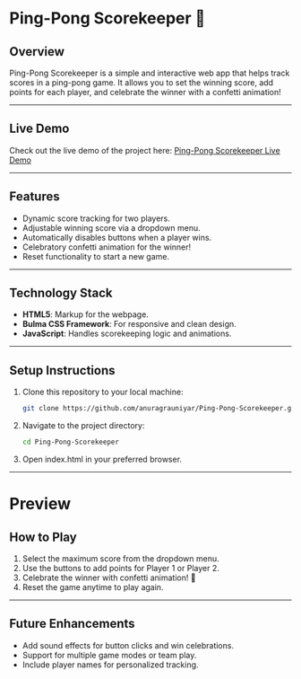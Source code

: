 # Ping-Pong Scorekeeper 🏓

## **Overview**  
Ping-Pong Scorekeeper is a simple and interactive web app that helps track scores in a ping-pong game. It allows you to set the winning score, add points for each player, and celebrate the winner with a confetti animation!

---

## **Live Demo**  
Check out the live demo of the project here: [Ping-Pong Scorekeeper Live Demo](https://anuragrauniyar.github.io/Ping-Pong-Scorekeeper/)  

---

## **Features**  
- Dynamic score tracking for two players.  
- Adjustable winning score via a dropdown menu.  
- Automatically disables buttons when a player wins.  
- Celebratory confetti animation for the winner!  
- Reset functionality to start a new game.  

---

## **Technology Stack**  
- **HTML5**: Markup for the webpage.  
- **Bulma CSS Framework**: For responsive and clean design.  
- **JavaScript**: Handles scorekeeping logic and animations.  

---

## **Setup Instructions**  
1. Clone this repository to your local machine:  
   ```bash
   git clone https://github.com/anuragrauniyar/Ping-Pong-Scorekeeper.git
2. Navigate to the project directory:
   ```bash
   cd Ping-Pong-Scorekeeper
3. Open index.html in your preferred browser.

---

# **Preview**

## **How to Play**
1. Select the maximum score from the dropdown menu.
2. Use the buttons to add points for Player 1 or Player 2.
3. Celebrate the winner with confetti animation! 🎉
4. Reset the game anytime to play again.

---

## **Future Enhancements**

- Add sound effects for button clicks and win celebrations.
- Support for multiple game modes or team play.
- Include player names for personalized tracking.
